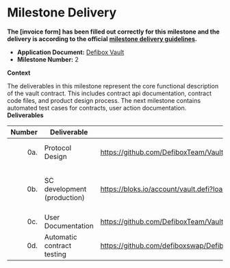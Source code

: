 # Milestone Delivery

**The [invoice form] has been filled out correctly for this milestone and the delivery is according to the official [milestone delivery guidelines](https://github.com/eosnetworkfoundation/grant-framework/blob/master/docs/milestone-deliverables-guidelines.md).**

* **Application Document:** [Defibox Vault](https://github.com/eosnetworkfoundation/grant-framework/blob/main/applications/Defibox_vault.md)
* **Milestone Number:** 2

**Context**

The deliverables in this milestone represent the core functional description of the vault contract. This includes contract api documentation, contract code files, and product design process. The next milestone contains automated test cases for contracts, user action documentation.
**Deliverables**

| Number | Deliverable                  | Link                                                                              | Notes                                                                                               |
| -----: | ---------------------------- | -------------------------------------------------------------------------------   | --------------------------------------------------------------------------------------------------- |
| 0a.    | Protocol Design              | https://github.com/DefiboxTeam/Vault/blob/main/Protocol%20Design%20Definition.md  | Product agreement design translation into English/Korean/Chinese                                    |
| 0b.    | SC development (production)  | https://bloks.io/account/vault.defi?loadContract=true&tab=Actions                 | The smart contract development has been completed, and the deployed production can be queried       |
| 0c.    | User Documentation           | https://github.com/DefiboxTeam/Vault/blob/main/user%20document.md                 | User Operation Documentation                                                                        |
| 0d.    | Automatic contract testing   | https://github.com/defiboxswap/DefiboxVault/tree/main/tests                       | Contract automatic test cases                                                                       |
